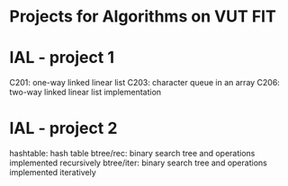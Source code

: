 # Projects for Algorithms on VUT FIT

# IAL - project 1

C201: one-way linked linear list
C203: character queue in an array
C206: two-way linked linear list implementation

# IAL - project 2

hashtable: hash table
btree/rec: binary search tree and operations implemented recursively
btree/iter: binary search tree and operations implemented iteratively
